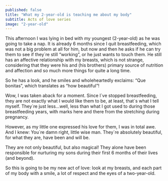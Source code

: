 ```yaml
---
published: false
title: "What my 2-year-old is teaching me about my body"
subtitle: Acts of love series
image: "2-year-old"
---
```


This afternoon I was lying in bed with my youngest (2-year-old) as he was going to take a nap. It is already 6 months since I quit breastfeeding, which was not a big problem at all for him, but now and then he asks if he can try them to see if they´re still “working”, or he just wants to touch them. He still has an affective relationship with my breasts, which is not strange, considering that they were his and (his brothers) primary source of nutrition and affection and so much more things for quite a long time.

So he has a look, and he smiles and wholeheartedly exclaims: “Que bonitas”, which translates as “how beautiful”!

Wow, I was taken aback for a moment. Since I´ve stopped breastfeeding, they are not exactly what I would like them to be, at least, that´s what I tell myself. They´re just less…well, less than what I got used to during those breastfeeding years, with marks here and there from the stretching during pregnancy. 

However, as my little one expressed his love for them, I was in total awe. And I knew: You´re damn right, little wise man. They´re absolutely beautiful, for what they are, have been and will be.

They are not only beautiful, but also magical! They alone have been responsible for nurturing my sons during their first 6 months of their lives (and beyond). 

So this is going to be my new act of love: look at my breasts, and each part of my body with a smile, a lot of respect and the eyes of a two-year-old.
